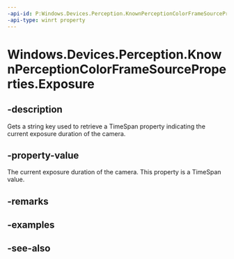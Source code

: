 ----api-id: P:Windows.Devices.Perception.KnownPerceptionColorFrameSourceProperties.Exposure
-api-type: winrt property
---<!-- Property syntaxpublic string Exposure { get; }--># Windows.Devices.Perception.KnownPerceptionColorFrameSourceProperties.Exposure## -descriptionGets a string key used to retrieve a TimeSpan property indicating the current exposure duration of the camera.## -property-valueThe current exposure duration of the camera. This property is a TimeSpan value.## -remarks## -examples## -see-also
